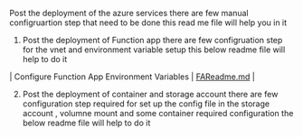 Post the deployment of the azure services there are few manual configruartion step that need to be done this read me file will help you in it 

1. Post the deployment of Function app there are few configruation step for the vnet and environment variable setup this below readme file will help to do it 

 | Configure Function App Environment Variables | [FAReadme.md](./ReadmeFile/FAReadme.md) |

2. Post the deployment of container and storage account there are few configuration step required for set up the config file in the storage account , volumne mount and some container required configuration the below readme file will help to do it 

